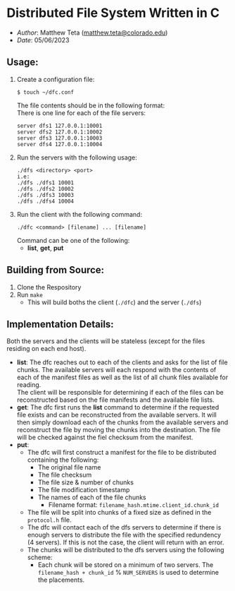 # Distributed File System Written in C
- *Author*: Matthew Teta (matthew.teta@colorado.edu)
- *Date*: 05/06/2023

## Usage:
1. Create a configuration file:  
    ```
    $ touch ~/dfc.conf
    ```  
    The file contents should be in the following format:  
    There is one line for each of the file servers:
    ```
    server dfs1 127.0.0.1:10001
    server dfs2 127.0.0.1:10002
    server dfs3 127.0.0.1:10003
    server dfs4 127.0.0.1:10004
    ```
2. Run the servers with the following usage:
    ```
    ./dfs <directory> <port>
    i.e:
    ./dfs ./dfs1 10001
    ./dfs ./dfs2 10002
    ./dfs ./dfs3 10003
    ./dfs ./dfs4 10004
    ```
3. Run the client with the following command:
    ```
    ./dfc <command> [filename] ... [filename]
    ```
    Command can be one of the following:
    - **list**, **get**, **put**

## Building from Source:
1. Clone the Respository
2. Run ```make```
   - This will build boths the client (```./dfc```) and the server (```./dfs```)

## Implementation Details:
Both the servers and the clients will be stateless (except for the files residing on each end host).  
- **list**: The dfc reaches out to each of the clients and asks for the list of file chunks. The available servers will each respond with the contents of each of the manifest files as well as the list of all chunk files available for reading.  
  The client will be responsible for determining if each of the files can be reconstructed based on the file manifests and the available file lists.
- **get**: The dfc first runs the **list** command to determine if the requested file exists and can be reconstructed from the available servers. It will then simply download each of the chunks from the available servers and reconstruct the file by moving the chunks into the destination. The file will be checked against the fiel checksum from the manifest.
- **put**:  
    - The dfc will first construct a manifest for the file to be distributed containing the following:
        - The original file name
        - The file checksum
        - The file size & number of chunks
        - The file modification timestamp
        - The names of each of the file chunks
          - Filename format: ```filename_hash.mtime.client_id.chunk_id```  
  - The file will be split into chunks of a fixed size as defined in the ```protocol.h``` file.  
  - The dfc will contact each of the dfs servers to determine if there is enough servers to distribute the file with the specified redundency (4 servers). If this is not the case, the client will return with an error.  
  - The chunks will be distributed to the dfs servers using the following scheme:  
    - Each chunk will be stored on a minimum of two servers. The ```filename_hash + chunk_id``` % ```NUM_SERVERS``` is used to determine the placements.
